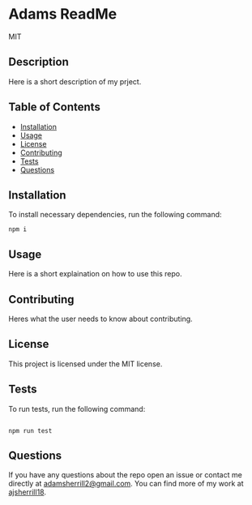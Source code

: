 # Adams ReadMe
MIT

## Description

Here is a short description of my prject.
  
## Table of Contents
  
- [Installation](#installation)
- [Usage](#usage)
- [License](#license)
- [Contributing](#contributing)
- [Tests](#tests)
- [Questions](#questions)

## Installation

To install necessary dependencies, run the following command:

```
npm i
```

## Usage

Here is a short explaination on how to use this repo.
  
## Contributing

Heres what the user needs to know about contributing.
  

## License

This project is licensed under the MIT license.
  
## Tests

To run tests, run the following command:

```

npm run test
```


## Questions

If you have any questions about the repo open an issue or contact me directly at adamsherrill2@gmail.com. You can find more of my work at [ajsherrill18](https://github.com/ajsherrill18/).
